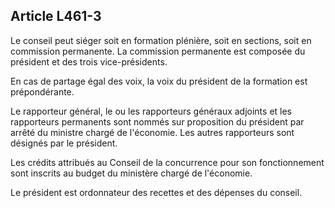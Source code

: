 Article L461-3
----
Le conseil peut siéger soit en formation plénière, soit en sections, soit en
commission permanente. La commission permanente est composée du président et des
trois vice-présidents.

En cas de partage égal des voix, la voix du président de la formation est
prépondérante.

Le rapporteur général, le ou les rapporteurs généraux adjoints et les
rapporteurs permanents sont nommés sur proposition du président par arrêté du
ministre chargé de l'économie. Les autres rapporteurs sont désignés par le
président.

Les crédits attribués au Conseil de la concurrence pour son fonctionnement sont
inscrits au budget du ministère chargé de l'économie.

Le président est ordonnateur des recettes et des dépenses du conseil.
